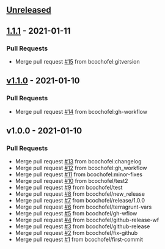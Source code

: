 <a name="unreleased"></a>
## [Unreleased]


<a name="1.1.1"></a>
## [1.1.1] - 2021-01-11
### Pull Requests
- Merge pull request [#15](https://github.com/bcochofel/terragrunt-azure-infrastructure/issues/15) from bcochofel:gitversion


<a name="v1.1.0"></a>
## [v1.1.0] - 2021-01-10
### Pull Requests
- Merge pull request [#14](https://github.com/bcochofel/terragrunt-azure-infrastructure/issues/14) from bcochofel:gh-workflow


<a name="v1.0.0"></a>
## v1.0.0 - 2021-01-10
### Pull Requests
- Merge pull request [#13](https://github.com/bcochofel/terragrunt-azure-infrastructure/issues/13) from bcochofel:changelog
- Merge pull request [#12](https://github.com/bcochofel/terragrunt-azure-infrastructure/issues/12) from bcochofel:gh_workflow
- Merge pull request [#11](https://github.com/bcochofel/terragrunt-azure-infrastructure/issues/11) from bcochofel:minor-fixes
- Merge pull request [#10](https://github.com/bcochofel/terragrunt-azure-infrastructure/issues/10) from bcochofel/test2
- Merge pull request [#9](https://github.com/bcochofel/terragrunt-azure-infrastructure/issues/9) from bcochofel/test
- Merge pull request [#8](https://github.com/bcochofel/terragrunt-azure-infrastructure/issues/8) from bcochofel/new_release
- Merge pull request [#7](https://github.com/bcochofel/terragrunt-azure-infrastructure/issues/7) from bcochofel/release/1.0.0
- Merge pull request [#6](https://github.com/bcochofel/terragrunt-azure-infrastructure/issues/6) from bcochofel/terragrunt-vars
- Merge pull request [#5](https://github.com/bcochofel/terragrunt-azure-infrastructure/issues/5) from bcochofel/gh-wflow
- Merge pull request [#4](https://github.com/bcochofel/terragrunt-azure-infrastructure/issues/4) from bcochofel/github-release-wf
- Merge pull request [#3](https://github.com/bcochofel/terragrunt-azure-infrastructure/issues/3) from bcochofel/github-release
- Merge pull request [#2](https://github.com/bcochofel/terragrunt-azure-infrastructure/issues/2) from bcochofel/fix-github
- Merge pull request [#1](https://github.com/bcochofel/terragrunt-azure-infrastructure/issues/1) from bcochofel/first-commit


[Unreleased]: https://github.com/bcochofel/terragrunt-azure-infrastructure/compare/1.1.1...HEAD
[1.1.1]: https://github.com/bcochofel/terragrunt-azure-infrastructure/compare/v1.1.0...1.1.1
[v1.1.0]: https://github.com/bcochofel/terragrunt-azure-infrastructure/compare/v1.0.0...v1.1.0
